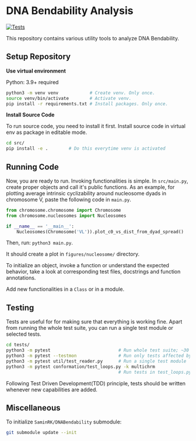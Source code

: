 # DNA Bendability Analysis

[![Tests](https://github.com/saadsakib/bendability/actions/workflows/tests.yaml/badge.svg)](https://github.com/saadsakib/bendability/actions/workflows/tests.yaml)

This repository contains various utility tools to analyze DNA Bendability. 

## Setup Repository 

**Use virtual environment** 

Python: 3.9+ required

```sh 
python3 -m venv venv            # Create venv. Only once.
source venv/bin/activate        # Activate venv. 
pip install -r requirements.txt # Install packages. Only once.
```

**Install Source Code** 

To run source code, you need to install it first. Install source code in virtual env as package in editable mode.  

```sh
cd src/
pip install -e .        # Do this everytime venv is activated
```

## Running Code 

Now, you are ready to run. Invoking functionalities is simple. In `src/main.py`, create proper objects and call it's public functions. As an example, for plotting average intrinsic cyclizability around nucleosome dyads in chromosome V, paste the following code in `main.py`. 

```py
from chromosome.chromosome import Chromosome
from chromosome.nucleosomes import Nucleosomes

if __name__ == '__main__':
    Nucleosomes(Chromosome('VL')).plot_c0_vs_dist_from_dyad_spread()
```

Then, run: `python3 main.py`. 

It should create a plot in `figures/nucleosome/` directory.

To initialize an object, invoke a function or understand the expected behavior, take a look at corresponding test files, docstrings and function annotations. 

Add new functionalities in a `Class` or in a module.

## Testing 

Tests are useful for for making sure that everything is working fine. Apart from running the whole test suite, you can run a single test module or selected tests.

```sh 
cd tests/
python3 -m pytest                          # Run whole test suite; ~30 mins
python3 -m pytest --testmon                # Run only tests affected by recent changes
python3 -m pytest util/test_reader.py      # Run a single test module
python3 -m pytest conformation/test_loops.py -k multichrm 
                                           # Run tests in test_loops.py module containing substring 'multichrm' 
```

Following Test Driven Development(TDD) principle, tests should be written whenever new capabilities are added. 

## Miscellaneous

To initialize `SaminRK/DNABendability` submodule:

```sh
git submodule update --init
```